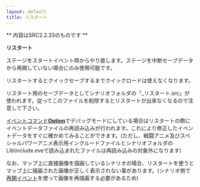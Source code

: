 ```yaml
---
layout: default
title: リスタート
---
```

** 内容はSRC2.2.33のものです **

**リスタート**

ステージをスタートイベント時からやり直します。ステージを中断セーブデータから再開していない場合にのみ使用可能です。

リスタートするとクイックセーブするまでクイックロードは使えなくなります。

リスタート用のセーブデータとしてシナリオフォルダの「\_リスタート.src」が使われます。従ってこのファイルを削除するとリスタートが出来なくなるので注意して下さい。

[イベントコマンド**Option**](Optionコマンド.md)でデバッグモードにしている場合はリスタートの際にイベントデータファイルの再読み込みが行われます。これにより修正したイベントデータをすぐに確かめてみることができます。(ただし、戦闘アニメ及びスペシャルパワーアニメ表示用インクルードファイルとシナリオフォルダのLib\include.eveで読み込まれたファイルは再読み込みの対象外になります)

なお、マップ上に直接画像を描画しているシナリオの場合、リスタートを使うとマップ上に描画された画像が正しく表示されない事があります。(シナリオ側で[再開イベント](再開イベント.md)を使って画像を再描画する必要があるため)
